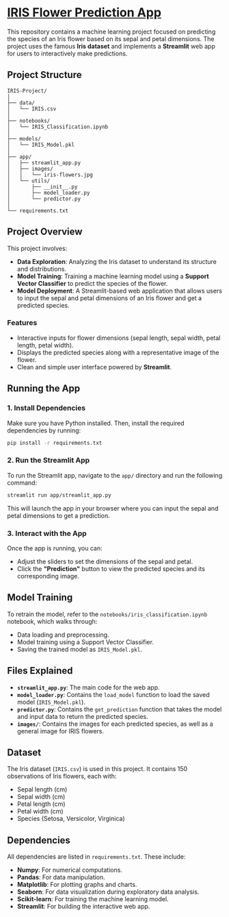 # [**IRIS Flower Prediction App**](https://iris-flowers-prediction.streamlit.app)

This repository contains a machine learning project focused on predicting the species of an Iris flower based on its sepal and petal dimensions. The project uses the famous **Iris dataset** and implements a **Streamlit** web app for users to interactively make predictions.

## **Project Structure**

```
IRIS-Project/
│
├── data/
│   └── IRIS.csv
│
├── notebooks/
│   └── IRIS_Classification.ipynb
│
├── models/
│   └── IRIS_Model.pkl
│
├── app/
│   ├── streamlit_app.py
│   ├── images/
│   │   └── iris-flowers.jpg
│   └── utils/
│       ├── __init__.py
│       ├── model_loader.py
│       └── predictor.py
│
└── requirements.txt
```

## **Project Overview**

This project involves:
- **Data Exploration**: Analyzing the Iris dataset to understand its structure and distributions.
- **Model Training**: Training a machine learning model using a **Support Vector Classifier** to predict the species of the flower.
- **Model Deployment**: A Streamlit-based web application that allows users to input the sepal and petal dimensions of an Iris flower and get a predicted species.

### **Features**
- Interactive inputs for flower dimensions (sepal length, sepal width, petal length, petal width).
- Displays the predicted species along with a representative image of the flower.
- Clean and simple user interface powered by **Streamlit**.

## **Running the App**

### **1. Install Dependencies**

Make sure you have Python installed. Then, install the required dependencies by running:

```bash
pip install -r requirements.txt
```

### **2. Run the Streamlit App**

To run the Streamlit app, navigate to the `app/` directory and run the following command:

```bash
streamlit run app/streamlit_app.py
```

This will launch the app in your browser where you can input the sepal and petal dimensions to get a prediction.

### **3. Interact with the App**

Once the app is running, you can:
- Adjust the sliders to set the dimensions of the sepal and petal.
- Click the **"Prediction"** button to view the predicted species and its corresponding image.

## **Model Training**

To retrain the model, refer to the `notebooks/iris_classification.ipynb` notebook, which walks through:
- Data loading and preprocessing.
- Model training using a Support Vector Classifier.
- Saving the trained model as `IRIS_Model.pkl`.

## **Files Explained**

- **`streamlit_app.py`**: The main code for the web app.
- **`model_loader.py`**: Contains the `load_model` function to load the saved model (`IRIS_Model.pkl`).
- **`predictor.py`**: Contains the `get_prediction` function that takes the model and input data to return the predicted species.
- **`images/`**: Contains the images for each predicted species, as well as a general image for IRIS flowers.

## **Dataset**

The Iris dataset (`IRIS.csv`) is used in this project. It contains 150 observations of Iris flowers, each with:
- Sepal length (cm)
- Sepal width (cm)
- Petal length (cm)
- Petal width (cm)
- Species (Setosa, Versicolor, Virginica)

## **Dependencies**

All dependencies are listed in `requirements.txt`. These include:
- **Numpy**: For numerical computations.
- **Pandas**: For data manipulation.
- **Matplotlib**: For plotting graphs and charts.
- **Seaborn**: For data visualization during exploratory data analysis.
- **Scikit-learn**: For training the machine learning model.
- **Streamlit**: For building the interactive web app.

